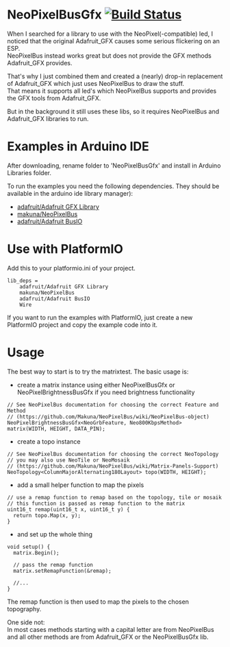# NeoPixelBusGfx [![Build Status](https://github.com/aligator/NeoPixelBusGfx/workflows/Arduino%20Library%20CI/badge.svg)](https://github.com/aligator/NeoPixelBusGfx/actions)

When I searched for a library to use with the NeoPixel(-compatible) led, I noticed that the original Adafruit_GFX causes some serious flickering on an ESP.  
NeoPixelBus instead works great but does not provide the GFX methods Adafruit_GFX provides.

That's why I just combined them and created a (nearly) drop-in replacement of Adafruit_GFX which just uses NeoPixelBus to draw the stuff.  
That means it supports all led's which NeoPixelBus supports and provides the GFX tools from Adafruit_GFX.

But in the background it still uses these libs, so it requires NeoPixelBus and Adafruit_GFX libraries to run.

# Examples in Arduino IDE

After downloading, rename folder to 'NeoPixelBusGfx' and install in Arduino Libraries folder.

To run the examples you need the following dependencies. They should be available in the arduino ide library manager):
* [adafruit/Adafruit GFX Library](https://github.com/adafruit/Adafruit-GFX-Library)
* [makuna/NeoPixelBus](https://github.com/Makuna/NeoPixelBus)
* [adafruit/Adafruit BusIO](https://github.com/adafruit/Adafruit_BusIO)


# Use with PlatformIO

Add this to your platformio.ini of your project.
```
lib_deps = 
	adafruit/Adafruit GFX Library
	makuna/NeoPixelBus
	adafruit/Adafruit BusIO
    Wire
```

If you want to run the examples with PlatformIO, just create a new PlatformIO project and copy the example code into it.

# Usage

The best way to start is to try the matrixtest.
The basic usage is:
* create a matrix instance using either NeoPixelBusGfx or NeoPixelBrightnessBusGfx if you need brightness functionality
```
// See NeoPixelBus documentation for choosing the correct Feature and Method
// (https://github.com/Makuna/NeoPixelBus/wiki/NeoPixelBus-object)
NeoPixelBrightnessBusGfx<NeoGrbFeature, Neo800KbpsMethod> matrix(WIDTH, HEIGHT, DATA_PIN);
```
* create a topo instance
```
// See NeoPixelBus documentation for choosing the correct NeoTopology
// you may also use NeoTile or NeoMosaik 
// (https://github.com/Makuna/NeoPixelBus/wiki/Matrix-Panels-Support)
NeoTopology<ColumnMajorAlternating180Layout> topo(WIDTH, HEIGHT);
```
* add a small helper function to map the pixels
```
// use a remap function to remap based on the topology, tile or mosaik
// this function is passed as remap function to the matrix
uint16_t remap(uint16_t x, uint16_t y) {
  return topo.Map(x, y);
}
```
* and set up the whole thing
```
void setup() {
  matrix.Begin();

  // pass the remap function
  matrix.setRemapFunction(&remap);

  //...
}
```
The remap function is then used to map the pixels to the chosen topography.  

One side not:  
In most cases methods starting with a capital letter are from NeoPixelBus and all other methods are from Adafruit_GFX or the NeoPixelBusGfx lib.
